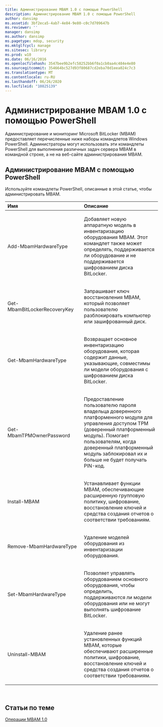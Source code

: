 ```yaml
---
title: Администрирование MBAM 1.0 с помощью PowerShell
description: Администрирование MBAM 1.0 с помощью PowerShell
author: dansimp
ms.assetid: 3bf2eca5-4ab7-4e84-9e80-c0c7d709647b
ms.reviewer: ''
manager: dansimp
ms.author: dansimp
ms.pagetype: mdop, security
ms.mktglfcycl: manage
ms.sitesec: library
ms.prod: w10
ms.date: 06/16/2016
ms.openlocfilehash: 3547bee9b2efc58252bb6f0a1cb0aa4c484e4e80
ms.sourcegitcommit: 354664bc527d93f80687cd2eba70d1eea024c7c3
ms.translationtype: MT
ms.contentlocale: ru-RU
ms.lasthandoff: 06/26/2020
ms.locfileid: "10825139"
---
```

# Администрирование MBAM 1.0 с помощью PowerShell


Администрирование и мониторинг Microsoft BitLocker (MBAM) предоставляет перечисленные ниже наборы командлетов Windows PowerShell. Администраторы могут использовать эти командлеты PowerShell для выполнения различных задач сервера MBAM в командной строке, а не на веб-сайте администрирования MBAM.

## Администрирование MBAM с помощью PowerShell


Используйте командлеты PowerShell, описанные в этой статье, чтобы администрировать MBAM.

<table>
<colgroup>
<col width="50%" />
<col width="50%" />
</colgroup>
<thead>
<tr class="header">
<th align="left">Имя</th>
<th align="left">Описание</th>
</tr>
</thead>
<tbody>
<tr class="odd">
<td align="left"><p>Add-MbamHardwareType</p></td>
<td align="left"><p>Добавляет новую аппаратную модель в инвентаризацию оборудования MBAM. Этот командлет также может определять, поддерживается ли оборудование и не поддерживается шифрованием диска BitLocker.</p></td>
</tr>
<tr class="even">
<td align="left"><p>Get-MbamBitLockerRecoveryKey</p></td>
<td align="left"><p>Запрашивает ключ восстановления MBAM, который позволяет пользователю разблокировать компьютер или зашифрованный диск.</p></td>
</tr>
<tr class="odd">
<td align="left"><p>Get-MbamHardwareType</p></td>
<td align="left"><p>Возвращает основное инвентаризацию оборудования, которая содержит данные, указывающие, совместимы ли модели оборудования с шифрованием диска BitLocker.</p></td>
</tr>
<tr class="even">
<td align="left"><p>Get-MbamTPMOwnerPassword</p></td>
<td align="left"><p>Предоставление пользователю пароля владельца доверенного платформенного модуля для управления доступом TPM (доверенный платформенный модуль). Помогает пользователям, когда доверенный платформенный модуль заблокировал их и больше не будет получать PIN-код.</p></td>
</tr>
<tr class="odd">
<td align="left"><p>Install-MBAM</p></td>
<td align="left"><p>Устанавливает функции MBAM, обеспечивающие расширенную групповую политику, шифрование, восстановление ключей и средства создания отчетов о соответствии требованиям.</p></td>
</tr>
<tr class="even">
<td align="left"><p>Remove-MbamHardwareType</p></td>
<td align="left"><p>Удаление моделей оборудования из инвентаризации оборудования.</p></td>
</tr>
<tr class="odd">
<td align="left"><p>Set-MbamHardwareType</p></td>
<td align="left"><p>Позволяет управлять оборудованием основного оборудования, чтобы определить, поддерживаются ли модели оборудования или не могут выполнять шифрование BitLocker.</p></td>
</tr>
<tr class="even">
<td align="left"><p>Uninstall-MBAM</p></td>
<td align="left"><p>Удаление ранее установленных функций MBAM, которые обеспечивают расширенные политики, шифрование, восстановление ключей и средства создания отчетов о соответствии требованиям.</p></td>
</tr>
</tbody>
</table>

 

## Статьи по теме


[Операции MBAM 1.0](operations-for-mbam-10.md)

 

 





